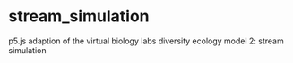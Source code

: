 # stream_simulation
p5.js adaption of the virtual biology labs diversity ecology model 2: stream simulation
